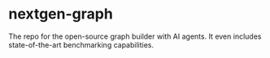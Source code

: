 # nextgen-graph
The repo for the open-source graph builder with AI agents. It even includes state-of-the-art benchmarking capabilities.
